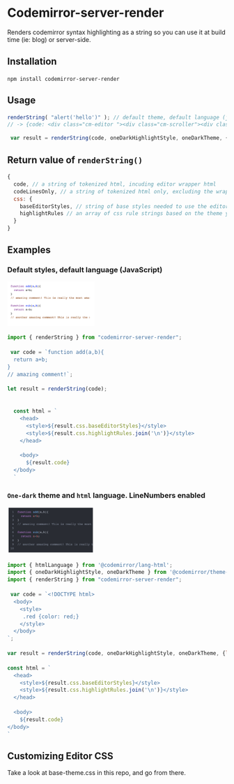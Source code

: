 # Codemirror-server-render
Renders codemirror syntax highlighting as a string so you can use it at build time (ie: blog) or server-side.

## Installation
`npm install codemirror-server-render`

## Usage
```js
renderString( "alert('hello')" ); // default theme, default language (js). Returns object
// -> {code: <div class="cm-editor "><div class="cm-scroller"><div class="cm-content"><div class="cm-line">alert(<span class="Í¼e">'hello'</span>); </div></div></div></div>, css: {...} }
``` 

```js
 var result = renderString(code, oneDarkHighlightStyle, oneDarkTheme, {lineNumbers: true}); // themed for oneDark, and add lineNumbers
``` 

## Return value of `renderString()`
```js
{
  code, // a string of tokenized html, incuding editor wrapper html
  codeLinesOnly, // a string of tokenized html only, excluding the wrapper elements
  css: {
    baseEditorStyles, // string of base styles needed to use the editor. Loaded from './base-theme.css'
    highlightRules // an array of css rule strings based on the theme you are using (matches the classNames in 'code' prop above)
  }
}
```

## Examples
### Default styles, default language (JavaScript)
<img src="./screenshots/default_theme.png" width="200px" />

```js
import { renderString } from "codemirror-server-render";

 var code = `function add(a,b){
  return a+b;
} 
// amazing comment!`;

let result = renderString(code); 


  const html = `
    <head>
      <style>${result.css.baseEditorStyles}</style>
      <style>${result.css.highlightRules.join('\n')}</style>
    </head>

    <body>
      ${result.code}
  </body>
  `

```

### `One-dark` theme and `html` language. LineNumbers enabled
<img src="./screenshots/dark_theme.png" width="200px" />

```js
import { htmlLanguage } from '@codemirror/lang-html';
import { oneDarkHighlightStyle, oneDarkTheme } from '@codemirror/theme-one-dark'
import { renderString } from "codemirror-server-render";

 var code = `<!DOCTYPE html>
  <body>
    <style>
     .red {color: red;}
    </style>
  </body>
`;

var result = renderString(code, oneDarkHighlightStyle, oneDarkTheme, {lineNumbers: true});

const html = `
  <head>
    <style>${result.css.baseEditorStyles}</style>
    <style>${result.css.highlightRules.join('\n')}</style>
  </head>

  <body>
    ${result.code}
</body>
`

```

## Customizing Editor CSS
Take a look at base-theme.css in this repo, and go from there.